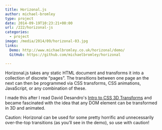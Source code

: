 ```yaml
---
title: Horizonal.js
author: michael-bromley
type: project
date: 2014-09-19T10:23:21+00:00
url: /222/horizonal-js
categories:
  - project
image: /media/2014/09/horizonal-03.jpg
links: 
  Demo: http://www.michaelbromley.co.uk/horizonal/demo/
  GitHub: https://github.com/michaelbromley/horizonal
 
---
```

Horizonal.js takes any static HTML document and transforms it into a collection of discrete &#8220;pages&#8221;. The transitions between one page an the next can then be programmed via CSS transforms, CSS animations, JavaScript, or any combination of these.

I made this after I read David Desandro's [Intro to CSS 3D Transforms](http://desandro.github.io/3dtransforms/) and became fascinated with the idea that any DOM element can be transformed in 3D and animated.

Caution: Horizonal can be used for some pretty horrific and unnecessarily over-the-top transitions (as you&#8217;ll see in the demo), so use with caution!
